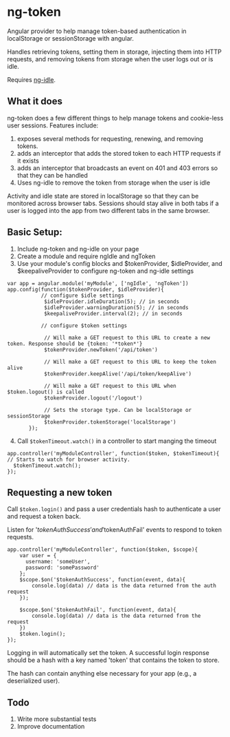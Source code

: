 # ng-token
Angular provider to help manage token-based authentication in localStorage or sessionStorage with angular.

Handles retrieving tokens, setting them in storage, injecting them into HTTP requests, and removing tokens from storage when the user logs out or is idle.

Requires [ng-idle](https://github.com/HackedByChinese/ng-idle).

## What it does
ng-token does a few different things to help manage tokens and cookie-less user sessions.
Features include:

1. exposes several methods for requesting, renewing, and removing tokens.
2. adds an interceptor that adds the stored token to each HTTP requests if it exists
3. adds an interceptor that broadcasts an event on 401 and 403 errors so that they can be handled
4. Uses ng-idle to remove the token from storage when the user is idle

Activity and idle state are stored in localStorage so that they can be monitored across browser tabs. Sessions should stay alive in both tabs if a user is logged into the app from two different tabs in the same browser.

## Basic Setup:

1. Include ng-token and ng-idle on your page
2. Create a module and require ngIdle and ngToken
3. Use your module's config blocks and $tokenProvider, $idleProvider, and $keepaliveProvider to configure ng-token and ng-idle settings
```
var app = angular.module('myModule', ['ngIdle', 'ngToken'])
app.config(function($tokenProvider, $idleProvider){
           // configure $idle settings
            $idleProvider.idleDuration(5); // in seconds
            $idleProvider.warningDuration(5); // in seconds
            $keepaliveProvider.interval(2); // in seconds
            
           // configure $token settings
           
            // Will make a GET request to this URL to create a new token. Response should be {token: '*token*'}
            $tokenProvider.newToken('/api/token')
            
            // Will make a GET request to this URL to keep the token alive
            $tokenProvider.keepAlive('/api/token/keepAlive') 
            
            // Will make a GET request to this URL when $token.logout() is called
            $tokenProvider.logout('/logout') 
            
            // Sets the storage type. Can be localStorage or sessionStorage
            $tokenProvider.tokenStorage('localStorage') 
       });
```
4. Call `$tokenTimeout.watch()` in a controller to start manging the timeout

```
app.controller('myModuleController', function($token, $tokenTimeout){
// Starts to watch for browser activity.
  $tokenTimeout.watch();
});
```
## Requesting a new token
Call `$token.login()` and pass a user credentials hash to authenticate a user and request a token back.

Listen for '$tokenAuthSuccess' and '$tokenAuthFail' events to respond to token requests.

```
app.controller('myModuleController', function($token, $scope){
    var user = {
      username: 'someUser',
      password: 'somePassword'
    };
    $scope.$on('$tokenAuthSuccess', function(event, data){
        console.log(data) // data is the data returned from the auth request
    });
    
    $scope.$on('$tokenAuthFail', function(event, data){
        console.log(data) // data is the data returned from the request
    })
    $token.login();
});
```

Logging in will automatically set the token. A successful login response should be a hash with a key named 'token' that contains the token to store.

The hash can contain anything else necessary for your app (e.g., a deserialized user).

## Todo
1. Write more substantial tests
2. Improve documentation

